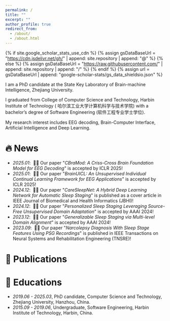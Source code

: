 ```yaml
---
permalink: /
title: ""
excerpt: ""
author_profile: true
redirect_from:
  - /about/
  - /about.html
---
```


{% if site.google_scholar_stats_use_cdn %}
{% assign gsDataBaseUrl = "https://cdn.jsdelivr.net/gh/" | append: site.repository | append: "@" %}
{% else %}
{% assign gsDataBaseUrl = "https://raw.githubusercontent.com/" | append: site.repository | append: "/" %}
{% endif %}
{% assign url = gsDataBaseUrl | append: "google-scholar-stats/gs_data_shieldsio.json" %}

<span class='anchor' id='about-me'></span>

I am a PhD candidate at the State Key Laboratory of Brain-machine Intelligence, Zhejiang University.

I graduated from College of Computer Science and Technology, Harbin Institute of Technology (
哈尔滨工业大学计算机科学与技术学院) with a bachelor’s degree of Software Engineering (软件工程专业学士学位).

My research interest includes EEG decoding, Brain-Computer Interface, Artificial Intelligence and Deep Learning.

[//]: # (My research interest includes neural machine translation and computer vision. I have published more than 100 papers at)

[//]: # (the top international AI conferences with total <a href='https://scholar.google.com/citations?user=DhtAFkwAAAAJ'>google)

[//]: # (scholar citations <strong><span id='total_cit'>260000+</span></strong></a> &#40;You can also use google scholar)

[//]: # (badge <a href='https://scholar.google.com/citations?user=DhtAFkwAAAAJ'><img src="https://img.shields.io/endpoint?url={{ url | url_encode }}&logo=Google%20Scholar&labelColor=f6f6f6&color=9cf&style=flat&label=citations"></a>&#41;.)

# 🔥 News

- *2025.01*: &nbsp;🎉🎉 Our paper "_CBraMod: A Criss-Cross Brain Foundation Model for EEG Decoding_" is accepted by ICLR
  2025!
- *2025.01*: &nbsp;🎉🎉 Our paper "_BrainUICL: An Unsupervised Individual Continual Learning Framework for EEG
  Applications_" is accepted by ICLR 2025!
- *2024.12*: &nbsp;🎉🎉 Our paper "_CareSleepNet: A Hybrid Deep Learning Network for Automatic Sleep Staging_" is
  published as a cover article in IEEE Journal of Biomedical and Health Informatics (JBHI)!
- *2024.12*: &nbsp;🎉🎉 Our paper "_Personalized Sleep Staging Leveraging Source-Free Unsupervised Domain Adaptation_" is
  accepted by AAAI 2024!
- *2023.12*: &nbsp;🎉🎉 Our paper "_Generalizable Sleep Staging via Multi-level Domain Alignment_" is accepted by AAAI
  2024!
- *2023.09*: &nbsp;🎉🎉 Our paper "_Narcolepsy Diagnosis With Sleep Stage Features Using PSG Recordings_" is
  published in IEEE Transactions on Neural Systems and Rehabilitation Engineering (TNSRE)!

# 📝 Publications

[//]: # (<div class='paper-box'><div class='paper-box-image'><div><div class="badge">CVPR 2016</div><img src='images/500x300.png' alt="sym" width="100%"></div></div>)

[//]: # ()

[//]: # (<div class='paper-box-text' markdown="1">)

[//]: # ()

[//]: # ()

[//]: # ([Deep Residual Learning for Image Recognition]&#40;https://openaccess.thecvf.com/content_cvpr_2016/papers/He_Deep_Residual_Learning_CVPR_2016_paper.pdf&#41;)

[//]: # ()

[//]: # ()

[//]: # (**Kaiming He**, Xiangyu Zhang, Shaoqing Ren, Jian Sun)

[//]: # ()

[//]: # ()

[//]: # ([**Project)

[//]: # ()

[//]: # (**]&#40;https://scholar.google.com/citations?view_op=view_citation&hl=zh-CN&user=DhtAFkwAAAAJ&citation_for_view=DhtAFkwAAAAJ:ALROH1vI_8AC&#41; <strong><span class='show_paper_citations' data='DhtAFkwAAAAJ:ALROH1vI_8AC'></span></strong>)

[//]: # ()

[//]: # ()

[//]: # (- Lorem ipsum dolor sit amet, consectetur adipiscing elit. Vivamus ornare aliquet ipsum, ac tempus justo dapibus sit)

[//]: # ()

[//]: # (  amet.)

[//]: # ()

[//]: # ()

[//]: # (</div>)

[//]: # ()

[//]: # (</div>)

[//]: # ()

[//]: # ()

[//]: # (- [Lorem ipsum dolor sit amet, consectetur adipiscing elit. Vivamus ornare aliquet ipsum, ac tempus justo dapibus sit amet]&#40;https://github.com&#41;,)

[//]: # ()

[//]: # (  A, B, C, **CVPR 2020**)

[//]: # (# 🎖 Honors and Awards)

[//]: # ()

[//]: # (- *2021.10* Lorem ipsum dolor sit amet, consectetur adipiscing elit. Vivamus ornare aliquet ipsum, ac tempus justo)

[//]: # (  dapibus sit amet.)

[//]: # (- *2021.09* Lorem ipsum dolor sit amet, consectetur adipiscing elit. Vivamus ornare aliquet ipsum, ac tempus justo)

[//]: # (  dapibus sit amet.)

# 📖 Educations

- *2019.06 - 2025.03*, PhD candidate, Computer Science and Technology, Zhejiang University, Hanzhou, China.
- *2015.09 - 2019.06*, Undergraduate, Software Engineering, Harbin Institute of Technology, Harbin, China.

[//]: # (# 💬 Invited Talks)

[//]: # ()

[//]: # (- *2021.06*, Lorem ipsum dolor sit amet, consectetur adipiscing elit. Vivamus ornare aliquet ipsum, ac tempus justo)

[//]: # (  dapibus sit amet.)

[//]: # (- *2021.03*, Lorem ipsum dolor sit amet, consectetur adipiscing elit. Vivamus ornare aliquet ipsum, ac tempus justo)

[//]: # (  dapibus sit amet. \| [\[video\]]&#40;https://github.com/&#41;)

[//]: # ()

[//]: # (# 💻 Internships)

[//]: # ()

[//]: # (- *2019.05 - 2020.02*, [Lorem]&#40;https://github.com/&#41;, China.)